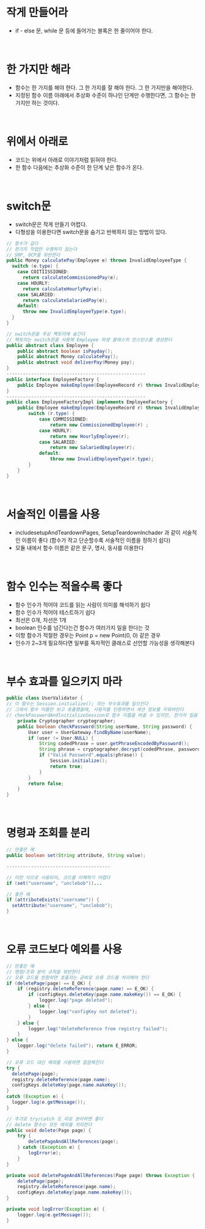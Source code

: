 # 작게 만들어라
- if - else 문, while 문 등에 들어가는 블록은 한 줄이어야 한다.

<br>

# 한 가지만 해라
- 함수는 한 가지를 해야 한다. 그 한 가지를 잘 해야 한다. 그 한 가지만을 해야한다.
- 지정된 함수 이름 아래에서 추상화 수준이 하나인 단계만 수행한다면, 그 함수는 한가지만 하는 것이다.

<br>

# 위에서 아래로
- 코드는 위에서 아래로 이야기처럼 읽혀야 한다.
- 한 함수 다음에는 추상화 수준이 한 단계 낮은 함수가 온다.

<br>

# switch문
- switch문은 작게 만들기 어렵다.
- 다형성을 이용한다면 switch문을 숨기고 반복하지 않는 방법이 있다.
``` java
// 함수가 길다
// 한가지 작업만 수행하지 않는다
// SRP, OCP를 위반한다
public Money calculatePay(Employee e) throws InvalidEmployeeType {
  switch (e.type) {
    case COITIISSIONED:
      return calculateCommissionedPay(e);
    case HOURLY:
      return calculateHourlyPay(e);
    case SALARIED:
      return calculateSalariedPay(e);
    default:
      throw new InvalidEmployeeType(e.type); 
  }
}
```

``` java
// switch문을 추상 팩토리에 숨긴다
// 팩토리는 switch문을 사용해 Employee 파생 클래스의 인스턴스를 생성한다
public abstract class Employee {
	public abstract boolean isPayday();
	public abstract Money calculatePay();
	public abstract void deliverPay(Money pay);
}
---------------------------------------------------
public interface EmployeeFactory {
	public Employee makeEmployee(EmployeeRecord r) throws InvalidEmployeeType; 
}
---------------------------------------------------
public class EmployeeFactoryImpl implements EmployeeFactory {
	public Employee makeEmployee(EmployeeRecord r) throws InvalidEmployeeType {
		switch (r.type) {
			case COMMISSIONED:
				return new CommissionedEmployee(r) ;
			case HOURLY:
				return new HourlyEmployee(r);
			case SALARIED:
				return new SalariedEmployee(r);
			default:
				throw new InvalidEmployeeType(r.type);
		} 
	}
}
```

<br>

# 서술적인 이름을 사용
- includesetupAndTeardownPages, SetupTeardownlnchader 과 같이 서술적인 이름이 좋다 (함수가 작고 단순할수록 서술적인 이름을 정하기 쉽다)
- 모듈 내에서 함수 이름은 같은 문구, 명사, 동사를 이용한다

<br>

# 함수 인수는 적을수록 좋다
- 함수 인수가 적어야 코드를 읽는 사람이 의미를 해석하기 쉽다
- 함수 인수가 적어야 테스트하기 쉽다
- 최선은 0개, 차선은 1개
- boolean 인수를 넘긴다는건 함수가 여러가지 일을 한다는 것
- 이항 함수가 적절한 경우는 Point p = new Point(0, 0) 같은 경우
- 인수가 2~3개 필요하다면 일부를 독자적인 클래스로 선언할 가능성을 생각해본다

<br>

# 부수 효과를 일으키지 마라
``` java
public class UserValidator {
// 이 함수는 Session.initialize(); 라는 부수효과를 일으킨다
// 그래서 함수 이름만 보고 호출했을때, 사용자를 인증하면서 세션 정보를 지워버린다
// checkPasswordAndlnitializeSession로 함수 이름을 바꿀 수 있지만, 한가지 일을 한다는 규칙을 위반한다
	private Cryptographer cryptographer;
	public boolean checkPassword(String userName, String password) { 
		User user = UserGateway.findByName(userName);
		if (user != User.NULL) {
			String codedPhrase = user.getPhraseEncodedByPassword(); 
			String phrase = cryptographer.decrypt(codedPhrase, password); 
			if ("Valid Password".equals(phrase)) {
				Session.initialize();
				return true; 
			}
		}
		return false; 
	}
}
```

<br>

# 명령과 조회를 분리
``` java
// 안좋은 예
public boolean set(String attribute, String value);

--------------------------------------

// 이런 식으로 사용되어, 코드를 이해하기 어렵다
if (set("username", "unclebob"))...
```

``` java
// 좋은 예
if (attributeExists("username")) { 
  setAttribute("username", "unclebob");
}
```

<br>

# 오류 코드보다 예외를 사용
``` java
// 안좋은 예
// 명령/조회 분리 규칙을 위반한다
// 오류 코드를 반환하면 호출자는 곧바로 오류 코드를 처리해야 한다
if (deletePage(page) == E_OK) {
	if (registry.deleteReference(page.name) == E_OK) {
		if (configKeys.deleteKey(page.name.makeKey()) == E_OK) {
			logger.log("page deleted");
		} else {
			logger.log("configKey not deleted");
		}
	} else {
		logger.log("deleteReference from registry failed"); 
	} 
} else {
	logger.log("delete failed"); return E_ERROR;
}
```

``` java
// 오류 코드 대신 예외를 사용하면 깔끔해진다
try {
  deletePage(page); 
  registry.deleteReference(page.name); 
  configKeys.deleteKey(page.name.makeKey());
}
catch (Exception e) {
  logger.log(e.getMessage()); 
}

```

``` java
// 추가로 try/catch 도 따로 분리하면 좋다
// delete 함수는 모든 예외를 처리한다
public void delete(Page page) {
	try {
		deletePageAndAllReferences(page);
  	} catch (Exception e) {
  		logError(e);
  	}
}

private void deletePageAndAllReferences(Page page) throws Exception { 
	deletePage(page);
	registry.deleteReference(page.name); 
	configKeys.deleteKey(page.name.makeKey());
}

private void logError(Exception e) { 
	logger.log(e.getMessage());
}
```














